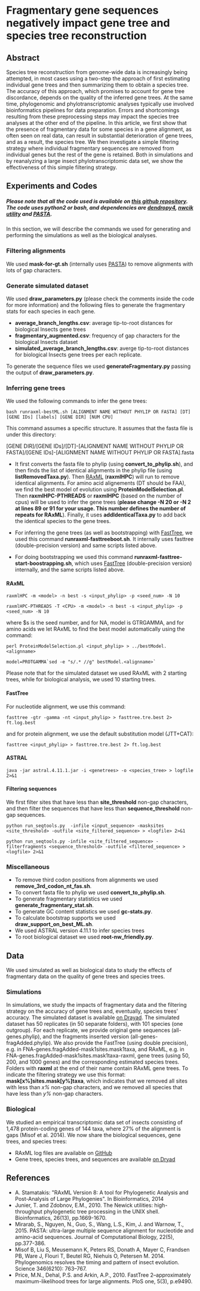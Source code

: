 # Fragmentary gene sequences negatively impact gene tree and species tree reconstruction

## Abstract
Species tree reconstruction from genome-wide data is increasingly being attempted, in most cases using a two-step
the approach of first estimating individual gene trees and then summarizing them to obtain a species tree. The accuracy of
this approach, which promises to account for gene tree discordance, depends on the quality of the inferred gene trees. At
the same time, phylogenomic and phylotranscriptomic analyses typically use involved bioinformatics pipelines for data
preparation. Errors and shortcomings resulting from these preprocessing steps may impact the species tree analyses at
the other end of the pipeline. In this article, we first show that the presence of fragmentary data for some species in a
gene alignment, as often seen on real data, can result in substantial deterioration of gene trees, and as a result, the species
tree. We then investigate a simple filtering strategy where individual fragmentary sequences are removed from individual
genes but the rest of the gene is retained. Both in simulations and by reanalyzing a large insect phylotranscriptomic data
set, we show the effectiveness of this simple filtering strategy.

## Experiments and Codes

##### Please note that all the code used is available on [this github repository](https://github.com/esayyari/Fragments/). The code uses python2 or bash, and dependencies are [dendropy4](https://dendropy.org/), [nwcik utility](http://cegg.unige.ch/newick_utils) and [PASTA](https://github.com/smirarab/pasta).

In this section, we will describe the commands we used for generating and performing the simulations as well as the biological analyses.

### Filtering alignments
We used  __mask-for-gt.sh__ (internally uses [PASTA](https://github.com/smirarab/pasta)) to remove alignments with lots of gap characters. 

### Generate simulated dataset
We used __draw\_parameters.py__ (please check the comments inside the code for more information) and the following files to generate the fragmentary stats for each species in each gene.
 
* __average\_branch\_lengths.csv__: average tip-to-root distances for biological Insects gene trees
* __fragmentary\_augmented.csv__: frequency of gap characters for the biological Insects dataset
* __simulated\_average\_branch\_lengths.csv__: averge tip-to-root distances for biological Insects gene trees per each replicate.

To generate the sequence files we used __generateFragmentary.py__ passing the output of __draw\_parameters.py__. 

 
### Inferring gene trees
We used the following commands to infer the gene trees:

```
bash runraxml-bestML.sh [ALIGNMENT NAME WITHOUT PHYLIP OR FASTA] [DT] [GENE IDs] [labels] [GENE DIR] [NUM CPU]
```

This command assumes a specific structure. It assumes that the fasta file is under this directory:

[GENE DIR]/[GENE IDs]/\[DT]-[ALIGNMENT NAME WITHOUT PHYLIP OR FASTA]/[GENE IDs]-[ALIGNMENT NAME WITHOUT PHYLIP OR FASTA].fasta

* It first converts the fasta file to phylip (using __convert\_to\_phylip.sh__), and then finds the list of identical alignments in the phylip file (using __listRemovedTaxa.py__). Then [RAxML](https://cme.h-its.org/exelixis/web/software/raxml/index.html) (__raxmlHPC__) will run to remove identical alignments. For amino acid alignements (DT should be FAA), we find the best model of evolution using __ProteinModelSelection.pl__. Then __raxmlHPC-PTHREADS__ or __raxmlHPC__ (based on the number of cpus) will be used to infer the gene trees (__please change -N 20 or -N 2 at lines 89 or 91 for your usage. This number defines the number of repeats for RAxML__). Finally, it uses __addIdenticalTaxa.py__ to add back the identical species to the gene trees.

* For inferring the gene trees (as well as bootstrapping) with [FastTree](http://www.microbesonline.org/fasttree/), we used this command __runraxml-fasttreeboot.sh__. It internally uses fasttree (double-precision version) and same scripts listed above.

* For doing bootstrapping we used this command __runraxml-fasttree-start-boostrapping.sh__, which uses [FastTree](http://www.microbesonline.org/fasttree/) (double-precision version) internally, and the same scripts listed above.  

#### RAxML 


```
raxmlHPC -m <model> -n best -s <input_phylip> -p <seed_num> -N 10

raxmlHPC-PTHREADS -T <CPU> -m <model> -n best -s <input_phylip> -p <seed_num> -N 10
```
where $s is the seed number, and for NA, model is GTRGAMMA, and for amino acids we let RAxML to find the best model automatically using the command:


```
perl ProteinModelSelection.pl <input_phylip> > ../bestModel.<alignname>

model=PROTGAMMA`sed -e "s/.* //g" bestModel.<alignname>`

```

Please note that for the simulated dataset we used RAxML with 2 starting trees, while for biological analysis, we used 10 starting trees.

#### FastTree

For nucleotide alignment, we use this command:

```
fasttree -gtr -gamma -nt <input_phylip> > fasttree.tre.best 2> ft.log.best
```

and for protein alignment, we use the default substitution model (JTT+CAT):

```
fasttree <input_phylip> > fasttree.tre.best 2> ft.log.best
```


#### ASTRAL
```
java -jar astral.4.11.1.jar -i <genetrees> -o <species_tree> > logfile 2>&1

```

#### Filtering sequences
We first filter sites that have less than **site\_threshold** non-gap characters, and then filter the sequences that have less than **sequence\_threshold** non-gap sequences. 

```
python run_seqtools.py  -infile <input_sequence> -masksites <site_threshold> -outfile <site_filtered_sequence> > <logfile> 2>&1

python run_seqtools.py -infile <site_filtered_sequence> -filterfragments <sequence_threshold> -outfile <filtered_sequence> > <logfile> 2>&1
```

### Miscellaneous
* To remove third codon positions from alignments we used __remove\_3rd\_codon\_nt\_fas.sh__.
* To convert fasta file to phylip we used __convert\_to\_phylip.sh__.
* To generate fragmentary statistics we used __generate\_fragmentary\_stat.sh__.
* To generate GC content statistics we used __gc-stats.py__.
* To calculate bootstrap supports we used __draw\_support\_on\_best\_ML.sh__. 
* We used ASTRAL version 4.11.1 to infer species trees
* To root biological dataset we used __root-nw\_friendly.py__.

## Data
We used simulated as well as biological data to study the effects of fragmentary data on the quality of gene trees and species trees. 

### Simulations

In simulations, we study the impacts of fragmentary data and the filtering strategy on the accuracy of gene trees and, eventually, species trees' accuracy. 
The simulated dataset is available [on Drayad](https://doi.org/doi:10.6076/D14599). The simulated dataset has 50 replicates (in 50 separate folders), with 101 species (one outgroup). For each replicate, we provide original gene sequences (all-genes.phylip), and the fragments inserted version (all-genes-fragAdded.phylip). We also provide the FastTree (using double precision), e.g. in FNA-genes.fragAdded-mask1sites.mask1taxa, and RAxML, e.g. in FNA-genes.fragAdded-mask1sites.mask1taxa-raxml, gene trees (using 50, 200, and 1000 genes) and the corresponding estimated species trees. Folders with __raxml__ at the end of their name contain RAxML gene trees. To indicate the filtering strategy we use this format: __mask[x%]sites.mask[y%]taxa__, which indicates that we removed all sites with less than _x%_ non-gap characters, and we removed all species that have less than _y%_ non-gap characters. 

### Biological

We studied an empirical transcriptomic data set of insects consisting of 1,478 protein-coding genes of 144 taxa, where
27% of the alignment is gaps (Misof et al. 2014). We now share the biological sequences, gene trees, and species trees:

* RAxML log files are available on [GitHub]([https://github.com/esayyari/Fragments/blob/master/data/Biological_InfoFiles.tar.gz)
* Gene trees, species trees, and sequences are available [on Dryad](https://doi.org/doi:10.6076/D14599)

## References
* A. Stamatakis: "RAxML Version 8: A tool for Phylogenetic Analysis and Post-Analysis of Large Phylogenies". In Bioinformatics, 2014
* Junier, T. and Zdobnov, E.M., 2010. The Newick utilities: high-throughput phylogenetic tree processing in the UNIX shell. Bioinformatics, 26(13), pp.1669-1670.
* Mirarab, S., Nguyen, N., Guo, S., Wang, L.S., Kim, J. and Warnow, T., 2015. PASTA: ultra-large multiple sequence alignment for nucleotide and amino-acid sequences. Journal of Computational Biology, 22(5), pp.377-386.
* Misof B, Liu S, Meusemann K, Peters RS, Donath A, Mayer C, Frandsen PB, Ware J, Flouri T, Beutel RG, Niehuis O, Petersen M. 2014. Phylogenomics resolves the timing and pattern of insect evolution. Science 346(6210): 763–767.
* Price, M.N., Dehal, P.S. and Arkin, A.P., 2010. FastTree 2–approximately maximum-likelihood trees for large alignments. PloS one, 5(3), p.e9490.
